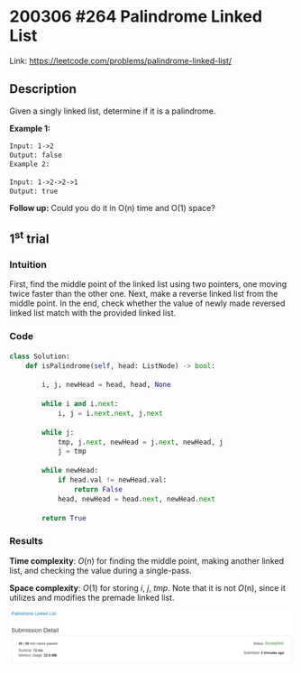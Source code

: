 # 200306 #264 Palindrome Linked List
Link: https://leetcode.com/problems/palindrome-linked-list/

## Description
Given a singly linked list, determine if it is a palindrome.

**Example 1:**

    Input: 1->2
    Output: false
    Example 2:

    Input: 1->2->2->1
    Output: true

**Follow up:**
Could you do it in O(n) time and O(1) space?

## 1<sup>st</sup> trial

### Intuition
First, find the middle point of the linked list using two pointers, one moving twice faster than the other one. Next, make a reverse linked list from the middle point. In the end, check whether the value of newly made reversed linked list match with the provided linked list.

### Code
```python
class Solution:
    def isPalindrome(self, head: ListNode) -> bool:
        
        i, j, newHead = head, head, None
        
        while i and i.next:
            i, j = i.next.next, j.next
        
        while j:
            tmp, j.next, newHead = j.next, newHead, j
            j = tmp
        
        while newHead:
            if head.val != newHead.val:
                return False
            head, newHead = head.next, newHead.next
        
        return True
```

### Results
**Time complexity**: *O*(n) for finding the middle point, making another linked list, and checking the value during a single-pass.

**Space complexity**: *O*(1) for storing *i*, *j*, *tmp*. Note that it is not *O*(n), since it utilizes and modifies the premade linked list.

![1st trial](https://github.com/minyookim/DailyCoding/blob/master/200306%20%23234%20Palindrome%20Linked%20List/1st%20trial.PNG)
